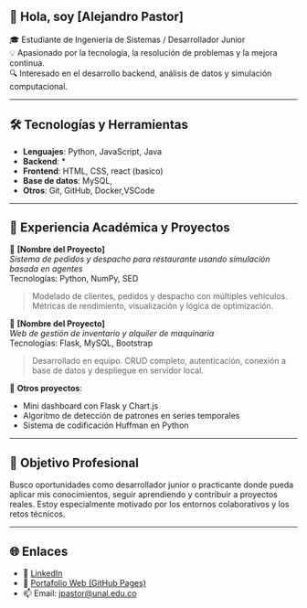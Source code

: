 ## 👋 Hola, soy [Alejandro Pastor]

🎓 Estudiante de Ingeniería de Sistemas / Desarrollador Junior  
💡 Apasionado por la tecnología, la resolución de problemas y la mejora continua.  
🔍 Interesado en el desarrollo backend, análisis de datos y simulación computacional.

---

## 🛠️ Tecnologías y Herramientas

- **Lenguajes**: Python, JavaScript, Java  
- **Backend**: * 
- **Frontend**: HTML, CSS, react (basico) 
- **Base de datos**: MySQL,   
- **Otros**: Git, GitHub, Docker,VSCode  

---

## 📘 Experiencia Académica y Proyectos

🔹 **[Nombre del Proyecto]**  
_Sistema de pedidos y despacho para restaurante usando simulación basada en agentes_  
Tecnologías: Python, NumPy, SED  
> Modelado de clientes, pedidos y despacho con múltiples vehículos. Métricas de rendimiento, visualización y lógica de optimización.

🔹 **[Nombre del Proyecto]**  
_Web de gestión de inventario y alquiler de maquinaria_  
Tecnologías: Flask, MySQL, Bootstrap  
> Desarrollado en equipo. CRUD completo, autenticación, conexión a base de datos y despliegue en servidor local.

🔹 **Otros proyectos**:  
- Mini dashboard con Flask y Chart.js  
- Algoritmo de detección de patrones en series temporales  
- Sistema de codificación Huffman en Python

---

## 🚀 Objetivo Profesional

Busco oportunidades como desarrollador junior o practicante donde pueda aplicar mis conocimientos, seguir aprendiendo y contribuir a proyectos reales. Estoy especialmente motivado por los entornos colaborativos y los retos técnicos.

---

## 🌐 Enlaces

- 🔗 [LinkedIn](https://www.linkedin.com/in/tuusuario)
- 📂 [Portafolio Web (GitHub Pages)](https://tuusuario.github.io)
- 📫 Email: jpastor@unal.edu.co
